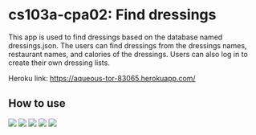 # cs103a-cpa02: Find dressings

This app is used to find dressings based on the database named dressings.json. The users can find dressings from the dressings names, restaurant names, and calories of the dressings. Users can also log in to create their own dressing lists.

Heroku link: https://aqueous-tor-83065.herokuapp.com/

## How to use

<img src="images/1.jpg">
<img src="images/2.jpg">
<img src="images/3.jpg">
<img src="images/4.jpg">
<img src="images/5.jpg">